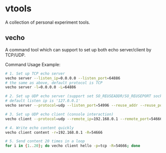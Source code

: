 # vtools
A collection of personal experiment tools.

## vecho
A command tool which can support to set up both echo server/client by TCP/UDP.

Command Usage Example:
```bash
# 1. Set up TCP echo server
vecho server --listen_ip=0.0.0.0 --listen_port=64886
# the same as above, default protocol is TCP
vecho server -l=0.0.0.0 -L=64886

# 2. Set up UDP echo server (support set SO_REUSEADDR/SO_REUSEPORT sock option)
# default listen ip is '127.0.0.1'
vecho server --protocol=udp --listen_port=54996 --reuse_addr --reuse_port

# 3. Set up UDP echo client (console interaction)
vecho client --protocol=udp --remote_ip=192.168.0.1 --remote_port=54666

# 4. Write echo content quickly
vecho client content -r=192.168.0.1 -R=54666

# 5. Send content 20 times in a loop
for i in {1..20}; do vecho client hello -p=tcp -R=54666; done
```
